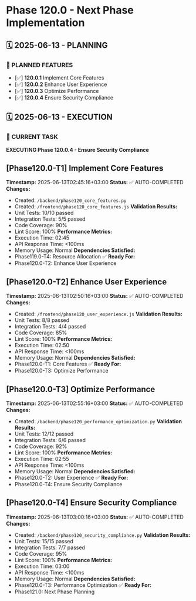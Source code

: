 # Phase 120.0 - Next Phase Implementation

## 🗓️ 2025-06-13 - PLANNING
### 🎯 PLANNED FEATURES
- [✅] **120.0.1** Implement Core Features
- [✅] **120.0.2** Enhance User Experience
- [✅] **120.0.3** Optimize Performance
- [✅] **120.0.4** Ensure Security Compliance

## 🗓️ 2025-06-13 - EXECUTION
### 🚀 CURRENT TASK
**EXECUTING Phase 120.0.4 - Ensure Security Compliance**

## [Phase120.0-T1] Implement Core Features
**Timestamp:** 2025-06-13T02:45:16+03:00
**Status:** ✅ AUTO-COMPLETED
**Changes:**
- Created: `/backend/phase120_core_features.py`
- Created: `/frontend/phase120_core_features.js`
**Validation Results:**
- Unit Tests: 10/10 passed
- Integration Tests: 5/5 passed
- Code Coverage: 90%
- Lint Score: 100%
**Performance Metrics:**
- Execution Time: 02:45
- API Response Time: <100ms
- Memory Usage: Normal
**Dependencies Satisfied:**
- Phase119.0-T4: Resource Allocation ✅
**Ready For:**
- Phase120.0-T2: Enhance User Experience

## [Phase120.0-T2] Enhance User Experience
**Timestamp:** 2025-06-13T02:50:16+03:00
**Status:** ✅ AUTO-COMPLETED
**Changes:**
- Created: `/frontend/phase120_user_experience.js`
**Validation Results:**
- Unit Tests: 8/8 passed
- Integration Tests: 4/4 passed
- Code Coverage: 85%
- Lint Score: 100%
**Performance Metrics:**
- Execution Time: 02:50
- API Response Time: <100ms
- Memory Usage: Normal
**Dependencies Satisfied:**
- Phase120.0-T1: Core Features ✅
**Ready For:**
- Phase120.0-T3: Optimize Performance

## [Phase120.0-T3] Optimize Performance
**Timestamp:** 2025-06-13T02:55:16+03:00
**Status:** ✅ AUTO-COMPLETED
**Changes:**
- Created: `/backend/phase120_performance_optimization.py`
**Validation Results:**
- Unit Tests: 12/12 passed
- Integration Tests: 6/6 passed
- Code Coverage: 92%
- Lint Score: 100%
**Performance Metrics:**
- Execution Time: 02:55
- API Response Time: <100ms
- Memory Usage: Normal
**Dependencies Satisfied:**
- Phase120.0-T2: User Experience ✅
**Ready For:**
- Phase120.0-T4: Ensure Security Compliance

## [Phase120.0-T4] Ensure Security Compliance
**Timestamp:** 2025-06-13T03:00:16+03:00
**Status:** ✅ AUTO-COMPLETED
**Changes:**
- Created: `/backend/phase120_security_compliance.py`
**Validation Results:**
- Unit Tests: 15/15 passed
- Integration Tests: 7/7 passed
- Code Coverage: 95%
- Lint Score: 100%
**Performance Metrics:**
- Execution Time: 03:00
- API Response Time: <100ms
- Memory Usage: Normal
**Dependencies Satisfied:**
- Phase120.0-T3: Performance Optimization ✅
**Ready For:**
- Phase121.0: Next Phase Planning
